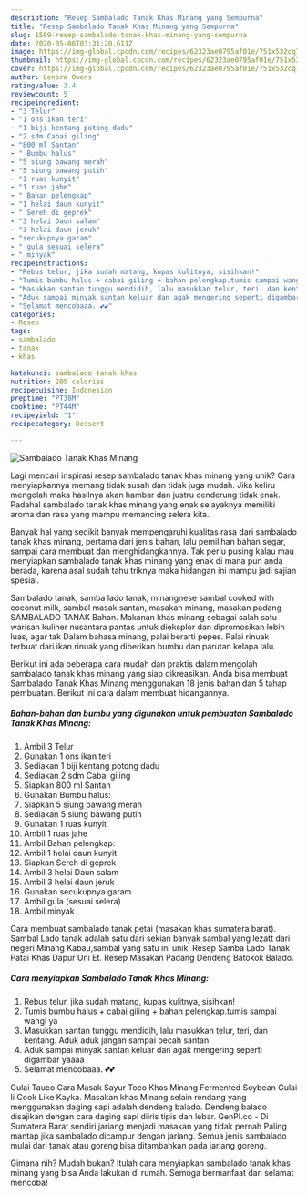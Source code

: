 ```yaml
---
description: "Resep Sambalado Tanak Khas Minang yang Sempurna"
title: "Resep Sambalado Tanak Khas Minang yang Sempurna"
slug: 1569-resep-sambalado-tanak-khas-minang-yang-sempurna
date: 2020-05-06T03:31:20.611Z
image: https://img-global.cpcdn.com/recipes/62323ae0795af01e/751x532cq70/sambalado-tanak-khas-minang-foto-resep-utama.jpg
thumbnail: https://img-global.cpcdn.com/recipes/62323ae0795af01e/751x532cq70/sambalado-tanak-khas-minang-foto-resep-utama.jpg
cover: https://img-global.cpcdn.com/recipes/62323ae0795af01e/751x532cq70/sambalado-tanak-khas-minang-foto-resep-utama.jpg
author: Lenora Owens
ratingvalue: 3.4
reviewcount: 5
recipeingredient:
- "3 Telur"
- "1 ons ikan teri"
- "1 biji kentang potong dadu"
- "2 sdm Cabai giling"
- "800 ml Santan"
- " Bumbu halus"
- "5 siung bawang merah"
- "5 siung bawang putih"
- "1 ruas kunyit"
- "1 ruas jahe"
- " Bahan pelengkap"
- "1 helai daun kunyit"
- " Sereh di geprek"
- "3 helai Daun salam"
- "3 helai daun jeruk"
- "secukupnya garam"
- " gula sesuai selera"
- " minyak"
recipeinstructions:
- "Rebus telur, jika sudah matang, kupas kulitnya, sisihkan!"
- "Tumis bumbu halus + cabai giling + bahan pelengkap.tumis sampai wangi ya"
- "Masukkan santan tunggu mendidih, lalu masukkan telur, teri, dan kentang. Aduk aduk jangan sampai pecah santan"
- "Aduk sampai minyak santan keluar dan agak mengering seperti digambar yaaaa"
- "Selamat mencobaaa. 💕💕"
categories:
- Resep
tags:
- sambalado
- tanak
- khas

katakunci: sambalado tanak khas 
nutrition: 205 calories
recipecuisine: Indonesian
preptime: "PT38M"
cooktime: "PT44M"
recipeyield: "1"
recipecategory: Dessert

---
```



![Sambalado Tanak Khas Minang](https://img-global.cpcdn.com/recipes/62323ae0795af01e/751x532cq70/sambalado-tanak-khas-minang-foto-resep-utama.jpg)

Lagi mencari inspirasi resep sambalado tanak khas minang yang unik? Cara menyiapkannya memang tidak susah dan tidak juga mudah. Jika keliru mengolah maka hasilnya akan hambar dan justru cenderung tidak enak. Padahal sambalado tanak khas minang yang enak selayaknya memiliki aroma dan rasa yang mampu memancing selera kita.

Banyak hal yang sedikit banyak mempengaruhi kualitas rasa dari sambalado tanak khas minang, pertama dari jenis bahan, lalu pemilihan bahan segar, sampai cara membuat dan menghidangkannya. Tak perlu pusing kalau mau menyiapkan sambalado tanak khas minang yang enak di mana pun anda berada, karena asal sudah tahu triknya maka hidangan ini mampu jadi sajian spesial.

Sambalado tanak, samba lado tanak, minangnese sambal cooked with coconut milk, sambal masak santan, masakan minang, masakan padang SAMBALADO TANAK Bahan. Makanan khas minang sebagai salah satu warisan kuliner nusantara pantas untuk dieksplor dan dipromosikan lebih luas, agar tak Dalam bahasa minang, palai berarti pepes. Palai rinuak terbuat dari ikan rinuak yang diberikan bumbu dan parutan kelapa lalu.


Berikut ini ada beberapa cara mudah dan praktis dalam mengolah sambalado tanak khas minang yang siap dikreasikan. Anda bisa membuat Sambalado Tanak Khas Minang menggunakan 18 jenis bahan dan 5 tahap pembuatan. Berikut ini cara dalam membuat hidangannya.

<!--inarticleads1-->

##### Bahan-bahan dan bumbu yang digunakan untuk pembuatan Sambalado Tanak Khas Minang:

1. Ambil 3 Telur
1. Gunakan 1 ons ikan teri
1. Sediakan 1 biji kentang potong dadu
1. Sediakan 2 sdm Cabai giling
1. Siapkan 800 ml Santan
1. Gunakan  Bumbu halus:
1. Siapkan 5 siung bawang merah
1. Sediakan 5 siung bawang putih
1. Gunakan 1 ruas kunyit
1. Ambil 1 ruas jahe
1. Ambil  Bahan pelengkap:
1. Ambil 1 helai daun kunyit
1. Siapkan  Sereh di geprek
1. Ambil 3 helai Daun salam
1. Ambil 3 helai daun jeruk
1. Gunakan secukupnya garam
1. Ambil  gula (sesuai selera)
1. Ambil  minyak


Cara membuat sambalado tanak petai (masakan khas sumatera barat). Sambal Lado tanak adalah satu dari sekian banyak sambal yang lezatt dari negeri Minang Kabau,sambal yang satu ini unik. Resep Samba Lado Tanak Patai Khas Dapur Uni Et. Resep Masakan Padang Dendeng Batokok Balado. 

<!--inarticleads2-->

##### Cara menyiapkan Sambalado Tanak Khas Minang:

1. Rebus telur, jika sudah matang, kupas kulitnya, sisihkan!
1. Tumis bumbu halus + cabai giling + bahan pelengkap.tumis sampai wangi ya
1. Masukkan santan tunggu mendidih, lalu masukkan telur, teri, dan kentang. Aduk aduk jangan sampai pecah santan
1. Aduk sampai minyak santan keluar dan agak mengering seperti digambar yaaaa
1. Selamat mencobaaa. 💕💕


Gulai Tauco Cara Masak Sayur Toco Khas Minang Fermented Soybean Gulai Ii Cook Like Kayka. Masakan khas Minang selain rendang yang menggunakan daging sapi adalah dendeng balado. Dendeng balado disajikan dengan cara daging sapi diiris tipis dan lebar. GenPI.co - Di Sumatera Barat sendiri jariang menjadi masakan yang tidak pernah Paling mantap jika sambalado dicampur dengan jariang. Semua jenis sambalado mulai dari tanak atau goreng bisa ditambahkan pada jariang goreng. 

Gimana nih? Mudah bukan? Itulah cara menyiapkan sambalado tanak khas minang yang bisa Anda lakukan di rumah. Semoga bermanfaat dan selamat mencoba!
